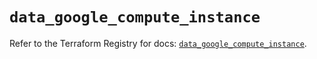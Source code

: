 # `data_google_compute_instance`

Refer to the Terraform Registry for docs: [`data_google_compute_instance`](https://registry.terraform.io/providers/hashicorp/google/6.24.0/docs/data-sources/compute_instance).
